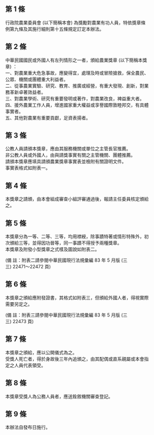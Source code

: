 第 1 條
-------
行政院農業委員會 (以下簡稱本會) 為獎勵對農業有功人員，特依獎章條  
例第九條及其施行細則第十五條規定訂定本辦法。

第 2 條
-------
中華民國國民或外國人有左列情形之一者，頒給農業獎章 (以下簡稱本獎  
章) ：  
一、對農業重大危急事故，應變得宜，處理及時或冒險搶救，保全農民、  
    公眾、機關或團體重大利益者。  
二、從事農業實驗、研究、教育、推廣或經營，有重大發現、創新，對業  
    務革新卓著效益者。  
三、對農業學術、研究有重要發明或著作，對農業改良，裨益重大者。  
四、援外農業工作人員，增進國家重大權益或享譽國際敦睦邦交，有具體  
    事實者。  
五、其他對農業有重要貢獻，足資表揚者。

第 3 條
-------
公教人員請頒本獎章，應由其服務機關或單位之主管長官推薦。  
非公教人員或外國人，由與請獎事實有關之主管機關、團體推薦。  
請頒本獎章應填具請頒農業獎章事實表並檢附有關證明文件。  
事實表格式如附表一。

第 4 條
-------
本獎章之請頒，由本會組成審查小組評審通過後，報請主任委員核定頒給  
之。

第 5 條
-------
本獎章分為一等、二等、三等，均用襟綬，除事蹟特著或情形特殊外，初  
次頒給三等，並得因功晉等，同一事蹟不得授予兩種獎章。  
本獎章及附發小型獎章之式樣及圖說如附表二。  
  
 (備      註：附表二請參閱中華民國現行法規彙編 83 年 5 月版 (三  
  三) 22471～22472 頁)

第 6 條
-------
本獎章之頒給應附發證書，其格式如附表三，但頒給外國人者，得視實際  
需要另定之。  
  
  
 (備      註：附表三請參閱中華民國現行法規彙編 83 年 5 月版 (三  
  三) 22473 頁)

第 7 條
-------
本獎章之頒給，應以公開儀式為之。  
受獎人死亡者，得於身故後三年內追頒之，由其配偶或直系親屬或本會指  
定之人員代表領受。

第 8 條
-------
本獎章受獎人為公務人員者，應送銓敘機關審查登記。

第 9 條
-------
本辦法自發布日施行。

